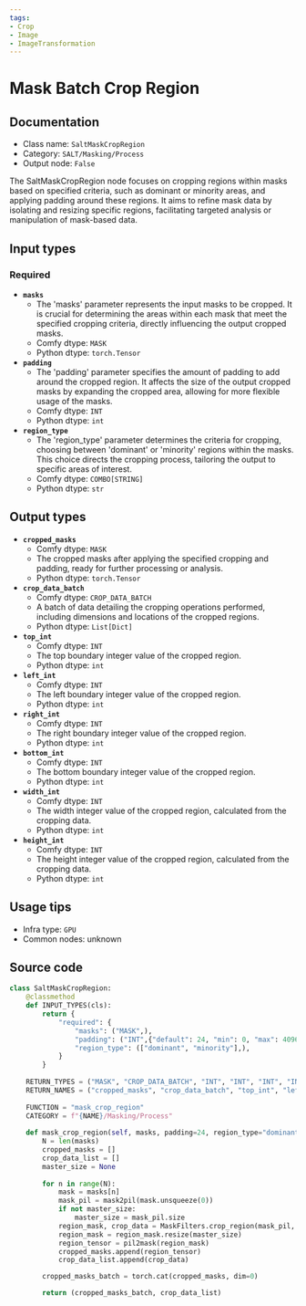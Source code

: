 ```yaml
---
tags:
- Crop
- Image
- ImageTransformation
---
```


# Mask Batch Crop Region
## Documentation
- Class name: `SaltMaskCropRegion`
- Category: `SALT/Masking/Process`
- Output node: `False`

The SaltMaskCropRegion node focuses on cropping regions within masks based on specified criteria, such as dominant or minority areas, and applying padding around these regions. It aims to refine mask data by isolating and resizing specific regions, facilitating targeted analysis or manipulation of mask-based data.
## Input types
### Required
- **`masks`**
    - The 'masks' parameter represents the input masks to be cropped. It is crucial for determining the areas within each mask that meet the specified cropping criteria, directly influencing the output cropped masks.
    - Comfy dtype: `MASK`
    - Python dtype: `torch.Tensor`
- **`padding`**
    - The 'padding' parameter specifies the amount of padding to add around the cropped region. It affects the size of the output cropped masks by expanding the cropped area, allowing for more flexible usage of the masks.
    - Comfy dtype: `INT`
    - Python dtype: `int`
- **`region_type`**
    - The 'region_type' parameter determines the criteria for cropping, choosing between 'dominant' or 'minority' regions within the masks. This choice directs the cropping process, tailoring the output to specific areas of interest.
    - Comfy dtype: `COMBO[STRING]`
    - Python dtype: `str`
## Output types
- **`cropped_masks`**
    - Comfy dtype: `MASK`
    - The cropped masks after applying the specified cropping and padding, ready for further processing or analysis.
    - Python dtype: `torch.Tensor`
- **`crop_data_batch`**
    - Comfy dtype: `CROP_DATA_BATCH`
    - A batch of data detailing the cropping operations performed, including dimensions and locations of the cropped regions.
    - Python dtype: `List[Dict]`
- **`top_int`**
    - Comfy dtype: `INT`
    - The top boundary integer value of the cropped region.
    - Python dtype: `int`
- **`left_int`**
    - Comfy dtype: `INT`
    - The left boundary integer value of the cropped region.
    - Python dtype: `int`
- **`right_int`**
    - Comfy dtype: `INT`
    - The right boundary integer value of the cropped region.
    - Python dtype: `int`
- **`bottom_int`**
    - Comfy dtype: `INT`
    - The bottom boundary integer value of the cropped region.
    - Python dtype: `int`
- **`width_int`**
    - Comfy dtype: `INT`
    - The width integer value of the cropped region, calculated from the cropping data.
    - Python dtype: `int`
- **`height_int`**
    - Comfy dtype: `INT`
    - The height integer value of the cropped region, calculated from the cropping data.
    - Python dtype: `int`
## Usage tips
- Infra type: `GPU`
- Common nodes: unknown


## Source code
```python
class SaltMaskCropRegion:
    @classmethod
    def INPUT_TYPES(cls):
        return {
            "required": {
                "masks": ("MASK",),
                "padding": ("INT",{"default": 24, "min": 0, "max": 4096, "step": 1}),
                "region_type": (["dominant", "minority"],),
            }
        }
    
    RETURN_TYPES = ("MASK", "CROP_DATA_BATCH", "INT", "INT", "INT", "INT", "INT", "INT")
    RETURN_NAMES = ("cropped_masks", "crop_data_batch", "top_int", "left_int", "right_int", "bottom_int", "width_int", "height_int")
    
    FUNCTION = "mask_crop_region"
    CATEGORY = f"{NAME}/Masking/Process"
    
    def mask_crop_region(self, masks, padding=24, region_type="dominant"):
        N = len(masks)
        cropped_masks = []
        crop_data_list = []
        master_size = None
        
        for n in range(N):
            mask = masks[n]
            mask_pil = mask2pil(mask.unsqueeze(0))
            if not master_size:
                master_size = mask_pil.size
            region_mask, crop_data = MaskFilters.crop_region(mask_pil, region_type, padding)
            region_mask = region_mask.resize(master_size)
            region_tensor = pil2mask(region_mask)
            cropped_masks.append(region_tensor)
            crop_data_list.append(crop_data)

        cropped_masks_batch = torch.cat(cropped_masks, dim=0)

        return (cropped_masks_batch, crop_data_list)

```
